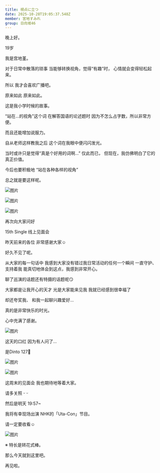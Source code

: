 ```yaml
---
title: 視点に立つ
date: 2025-10-28T19:05:37.548Z
member: 宮地すみれ
group: 日向坂46
---
```


晚上好。





19岁

我是宫地堇。





对于日常中散落的琐事
当能够转换视角，觉得“有趣”时，
心情就会变得轻松起来。

所以
我才会喜欢广播吧。

原来如此 原来如此。





这是我小学时候的故事。





“站在…的视角”这个词
在解答国语的论述题时
因为不怎么占字数，所以非常方便。

而且还能增加说服力。

自从老师这样教我之后
这个词在我眼中便闪闪发光。



当时或许只是觉得“真是个好用的词啊...”
仅此而已，
但现在，我仿佛明白了它的真正价值。

今后也要积极地
“站在各种各样的视角”

总之就是要这样呢。






![图片](https://cdn.hinatazaka46.com/files/14/diary/official/member/moblog/202510/mobKrGH3c.jpg)

![图片](https://cdn.hinatazaka46.com/files/14/diary/official/member/moblog/202510/mob2opyrk.jpg)

![图片](https://cdn.hinatazaka46.com/files/14/diary/official/member/moblog/202510/mobSEqBhQ.jpg)






再次向大家问好

15th Single 线上见面会

昨天前来的各位
非常感谢大家︎☺︎





好久不见了呢。

从大家的每一句话中
我感到大家没有错过我日常活动的任何一个瞬间
一直守护、支持着我
能真切地体会到这点，我感到非常开心。





聊了巡演的话题还有特摄的话题呢😏

大家都是让我开心的天才
光是大家能来见我
我就已经感到很幸福了

却还夸奖我、
和我一起聊兴趣爱好...

真的是非常快乐的时光。

心中充满了感谢。






![图片](https://cdn.hinatazaka46.com/files/14/diary/official/member/moblog/202510/mobETQFOL.jpg)





这天的口红
因为有人问了...‎︎

是Dinto 127💄






![图片](https://cdn.hinatazaka46.com/files/14/diary/official/member/moblog/202510/mob3YgOeA.jpg)

![图片](https://cdn.hinatazaka46.com/files/14/diary/official/member/moblog/202510/moboIRO6J.jpg)





这周末的见面会
我也期待地等着大家。

请多关照 ᵕ ᵕ





然后是明天 19:57~

我将有幸现场出演
NHK的「Uta-Con」节目。

请一定要收看︎☺︎






![图片](https://cdn.hinatazaka46.com/files/14/diary/official/member/moblog/202510/mobPsHUr6.jpg)





※ 特长是转花式棒。





那么今天就到这里吧。

再见啦。